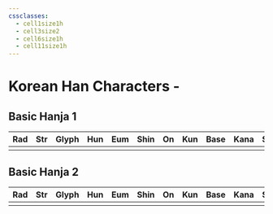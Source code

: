 ```yaml
---
cssclasses:
  - cell1size1h
  - cell3size2
  - cell6size1h
  - cell11size1h
---
```


# Korean Han Characters - 

## Basic Hanja 1

| Rad | Str | Glyph | Hun | Eum | Shin | On  | Kun | Base | Kana | Simp | Man | Can |
| :-: | :-: | :---: | :-: | :-: | :--: | :-: | :-: | :--: | :--: | :--: | :-: | :-: |
|     |     |       |     |     |      |     |     |      |      |      |     |     |

## Basic Hanja 2

| Rad | Str | Glyph | Hun | Eum | Shin | On  | Kun | Base | Kana | Simp | Man | Can |
| :-: | :-: | :---: | :-: | :-: | :--: | :-: | :-: | :--: | :--: | :--: | :-: | :-: |
|     |     |       |     |     |      |     |     |      |      |      |     |     |
